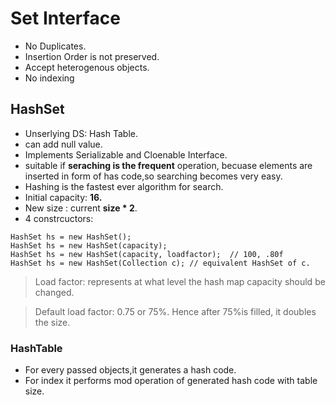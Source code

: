 # Set Interface
- No Duplicates.
- Insertion Order is not preserved.
- Accept heterogenous objects.
- No indexing

## HashSet
- Unserlying DS: Hash Table.
- can add null value.
- Implements Serializable and Cloenable Interface.
- suitable if **seraching is the frequent** operation, becuase elements are inserted in form of has code,so searching becomes very easy.
- Hashing is the fastest ever algorithm for search.
- Initial capacity: **16.**
- New size : current **size * 2**.
- 4 constrcuctors:
```
HashSet hs = new HashSet();
HashSet hs = new HashSet(capacity); 
HashSet hs = new HashSet(capacity, loadfactor);  // 100, .80f
HashSet hs = new HashSet(Collection c); // equivalent HashSet of c.
```
> Load factor: represents at what level the hash map capacity should be changed.

> Default load factor: 0.75 or 75%. Hence after 75%is filled, it doubles the size.

### HashTable
- For every passed objects,it generates a hash code.
- For index it performs mod operation of generated hash code with table size.
